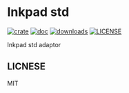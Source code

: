 # Inkpad std

[![crate](https://img.shields.io/crates/v/inkpad-std.svg)](https://crates.io/crates/inkpad-std)
[![doc](https://img.shields.io/badge/current-docs-brightgreen.svg)](https://docs.rs/inkpad-std/)
[![downloads](https://img.shields.io/crates/d/inkpad-std.svg)](https://crates.io/crates/inkpad-std)
[![LICENSE](https://img.shields.io/crates/l/inkpad-std.svg)](https://choosealicense.com/licenses/apache-2.0/)

Inkpad std adaptor

## LICNESE

MIT
